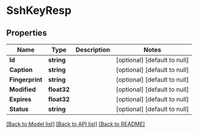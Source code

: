 # SshKeyResp

## Properties
Name | Type | Description | Notes
------------ | ------------- | ------------- | -------------
**Id** | **string** |  | [optional] [default to null]
**Caption** | **string** |  | [optional] [default to null]
**Fingerprint** | **string** |  | [optional] [default to null]
**Modified** | **float32** |  | [optional] [default to null]
**Expires** | **float32** |  | [optional] [default to null]
**Status** | **string** |  | [optional] [default to null]

[[Back to Model list]](../README.md#documentation-for-models) [[Back to API list]](../README.md#documentation-for-api-endpoints) [[Back to README]](../README.md)



